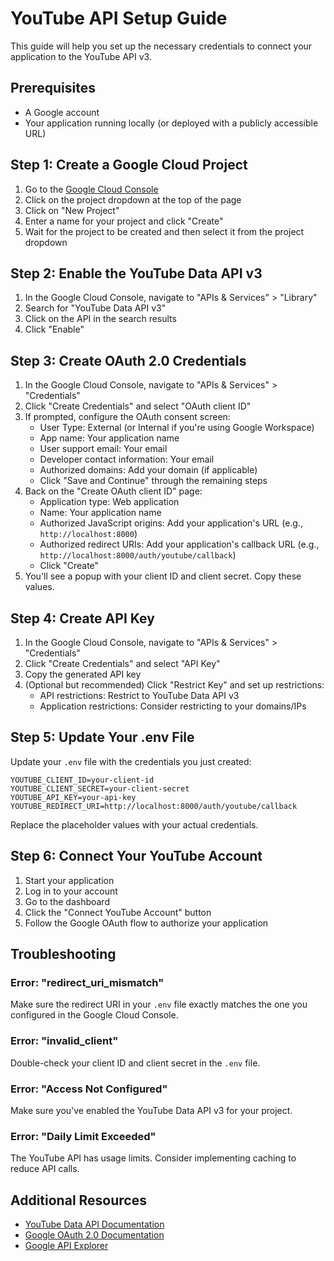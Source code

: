 # YouTube API Setup Guide

This guide will help you set up the necessary credentials to connect your application to the YouTube API v3.

## Prerequisites

- A Google account
- Your application running locally (or deployed with a publicly accessible URL)

## Step 1: Create a Google Cloud Project

1. Go to the [Google Cloud Console](https://console.cloud.google.com/)
2. Click on the project dropdown at the top of the page
3. Click on "New Project"
4. Enter a name for your project and click "Create"
5. Wait for the project to be created and then select it from the project dropdown

## Step 2: Enable the YouTube Data API v3

1. In the Google Cloud Console, navigate to "APIs & Services" > "Library"
2. Search for "YouTube Data API v3"
3. Click on the API in the search results
4. Click "Enable"

## Step 3: Create OAuth 2.0 Credentials

1. In the Google Cloud Console, navigate to "APIs & Services" > "Credentials"
2. Click "Create Credentials" and select "OAuth client ID"
3. If prompted, configure the OAuth consent screen:
   - User Type: External (or Internal if you're using Google Workspace)
   - App name: Your application name
   - User support email: Your email
   - Developer contact information: Your email
   - Authorized domains: Add your domain (if applicable)
   - Click "Save and Continue" through the remaining steps
4. Back on the "Create OAuth client ID" page:
   - Application type: Web application
   - Name: Your application name
   - Authorized JavaScript origins: Add your application's URL (e.g., `http://localhost:8000`)
   - Authorized redirect URIs: Add your application's callback URL (e.g., `http://localhost:8000/auth/youtube/callback`)
   - Click "Create"
5. You'll see a popup with your client ID and client secret. Copy these values.

## Step 4: Create API Key

1. In the Google Cloud Console, navigate to "APIs & Services" > "Credentials"
2. Click "Create Credentials" and select "API Key"
3. Copy the generated API key
4. (Optional but recommended) Click "Restrict Key" and set up restrictions:
   - API restrictions: Restrict to YouTube Data API v3
   - Application restrictions: Consider restricting to your domains/IPs

## Step 5: Update Your .env File

Update your `.env` file with the credentials you just created:

```
YOUTUBE_CLIENT_ID=your-client-id
YOUTUBE_CLIENT_SECRET=your-client-secret
YOUTUBE_API_KEY=your-api-key
YOUTUBE_REDIRECT_URI=http://localhost:8000/auth/youtube/callback
```

Replace the placeholder values with your actual credentials.

## Step 6: Connect Your YouTube Account

1. Start your application
2. Log in to your account
3. Go to the dashboard
4. Click the "Connect YouTube Account" button
5. Follow the Google OAuth flow to authorize your application

## Troubleshooting

### Error: "redirect_uri_mismatch"

Make sure the redirect URI in your `.env` file exactly matches the one you configured in the Google Cloud Console.

### Error: "invalid_client"

Double-check your client ID and client secret in the `.env` file.

### Error: "Access Not Configured"

Make sure you've enabled the YouTube Data API v3 for your project.

### Error: "Daily Limit Exceeded"

The YouTube API has usage limits. Consider implementing caching to reduce API calls.

## Additional Resources

- [YouTube Data API Documentation](https://developers.google.com/youtube/v3/docs)
- [Google OAuth 2.0 Documentation](https://developers.google.com/identity/protocols/oauth2)
- [Google API Explorer](https://developers.google.com/apis-explorer/#p/youtube/v3/)
